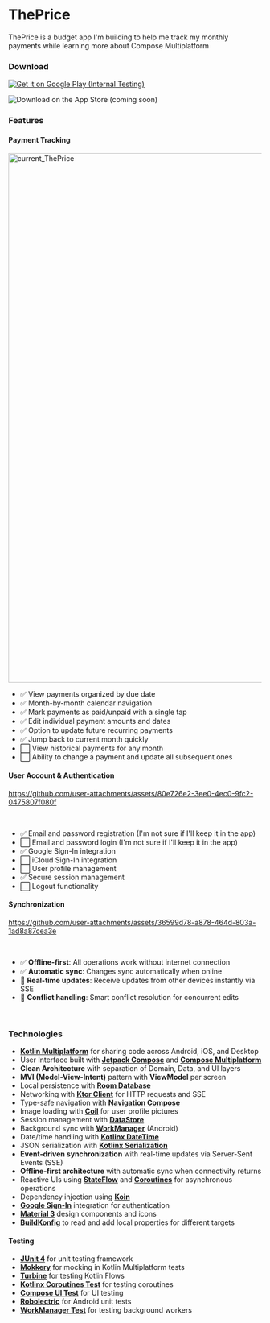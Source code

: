 # ThePrice
ThePrice is a budget app I'm building to help me track my monthly payments while learning more about Compose Multiplatform


### Download

[![Get it on Google Play (Internal Testing)](https://img.shields.io/badge/Google%20Play-Internal%20Testing-yellow?logo=google-play&logoColor=white&style=for-the-badge)](https://play.google.com/apps/internaltest/4700519985762408655)

![Download on the App Store (coming soon)](https://img.shields.io/badge/App%20Store-Coming%20Soon-lightgrey?logo=apple&logoColor=white&style=for-the-badge)

### Features



#### Payment Tracking

<img width="1920" height="1052" alt="current_ThePrice" src="https://github.com/user-attachments/assets/f78dfbd9-6abb-4187-9602-5eedf4d1296e" />

<br/>

- :white_check_mark: View payments organized by due date
- :white_check_mark: Month-by-month calendar navigation
- :white_check_mark: Mark payments as paid/unpaid with a single tap
- :white_check_mark: Edit individual payment amounts and dates
- :white_check_mark: Option to update future recurring payments
- :white_check_mark: Jump back to current month quickly
- :white_large_square: View historical payments for any month
- :white_large_square: Ability to change a payment and update all subsequent ones


#### User Account & Authentication


https://github.com/user-attachments/assets/80e726e2-3ee0-4ec0-9fc2-0475807f080f


<br/>

- :white_check_mark: Email and password registration (I'm not sure if I'll keep it in the app)
- :white_large_square: Email and password login (I'm not sure if I'll keep it in the app)
- :white_check_mark: Google Sign-In integration
- :white_large_square: iCloud Sign-In integration
- :white_large_square: User profile management
- :white_check_mark: Secure session management
- :white_large_square: Logout functionality





#### Synchronization


https://github.com/user-attachments/assets/36599d78-a878-464d-803a-1ad8a87cea3e


<br/>

- :white_check_mark: **Offline-first**: All operations work without internet connection
- :white_check_mark: **Automatic sync**: Changes sync automatically when online
- :construction: **Real-time updates**: Receive updates from other devices instantly via SSE
- :construction: **Conflict handling**: Smart conflict resolution for concurrent edits

<br/>


### Technologies

*   **[Kotlin Multiplatform](https://kotlinlang.org/docs/multiplatform.html)** for sharing code across Android, iOS, and Desktop
*   User Interface built with **[Jetpack Compose](https://developer.android.com/jetpack/compose)** and **[Compose Multiplatform](https://www.jetbrains.com/lp/compose-multiplatform/)**
*   **Clean Architecture** with separation of Domain, Data, and UI layers
*   **MVI (Model-View-Intent)** pattern with **ViewModel** per screen
*   Local persistence with **[Room Database](https://developer.android.com/training/data-storage/room)**
*   Networking with **[Ktor Client](https://ktor.io/docs/client.html)** for HTTP requests and SSE
*   Type-safe navigation with **[Navigation Compose](https://developer.android.com/jetpack/compose/navigation)**
*   Image loading with **[Coil](https://coil-kt.github.io/coil/)** for user profile pictures
*   Session management with **[DataStore](https://developer.android.com/topic/libraries/architecture/datastore)**
*   Background sync with **[WorkManager](https://developer.android.com/topic/libraries/architecture/workmanager)** (Android)
*   Date/time handling with **[Kotlinx DateTime](https://github.com/Kotlin/kotlinx-datetime)**
*   JSON serialization with **[Kotlinx Serialization](https://kotlinlang.org/docs/serialization.html)**
*   **Event-driven synchronization** with real-time updates via Server-Sent Events (SSE)
*   **Offline-first architecture** with automatic sync when connectivity returns
*   Reactive UIs using **[StateFlow](https://kotlinlang.org/api/kotlinx.coroutines/kotlinx-coroutines-core/kotlinx.coroutines.flow/-state-flow/)** and **[Coroutines](https://kotlinlang.org/docs/coroutines-overview.html)** for asynchronous operations
*   Dependency injection using **[Koin](https://insert-koin.io/)**
*   **[Google Sign-In](https://developers.google.com/identity)** integration for authentication
*   **[Material 3](https://m3.material.io/)** design components and icons
*   **[BuildKonfig](https://github.com/yshrsmz/BuildKonfig)** to read and add local properties for different targets

#### Testing
*   **[JUnit 4](https://junit.org/junit4/)** for unit testing framework
*   **[Mokkery](https://mokkery.dev/)** for mocking in Kotlin Multiplatform tests
*   **[Turbine](https://github.com/cashapp/turbine)** for testing Kotlin Flows
*   **[Kotlinx Coroutines Test](https://kotlinlang.org/api/kotlinx.coroutines/kotlinx-coroutines-test/)** for testing coroutines
*   **[Compose UI Test](https://developer.android.com/jetpack/compose/testing)** for UI testing
*   **[Robolectric](http://robolectric.org/)** for Android unit tests
*   **[WorkManager Test](https://developer.android.com/topic/libraries/architecture/workmanager/how-to/integration-testing)** for testing background workers

<br/>

